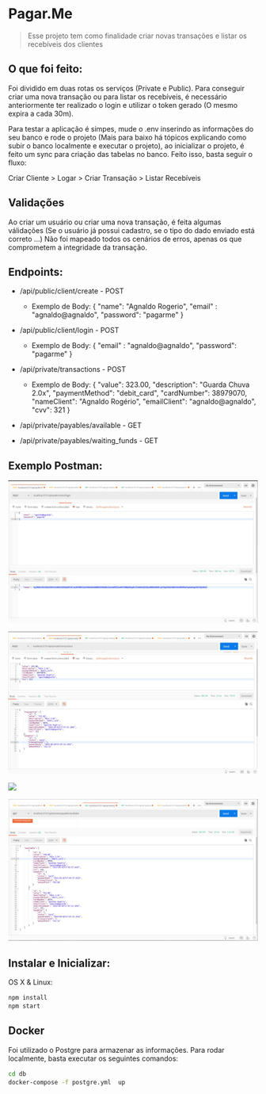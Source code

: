 # Pagar.Me

> Esse projeto tem como finalidade criar novas transações e listar os recebíveis dos clientes

## O que foi feito:

Foi dividido em duas rotas os serviços (Private e Public). Para conseguir criar uma nova transação ou para listar os recebíveis,  é necessário anteriormente ter realizado o login e utilizar o token gerado (O mesmo expira a cada 30m).

Para testar a aplicação é simpes, mude o .env inserindo as informações do seu banco e rode o projeto (Mais para baixo há tópicos explicando como subir o banco localmente e executar o projeto), ao inicializar o projeto, é feito um sync para criação das tabelas no banco. Feito isso, basta seguir o fluxo:

Criar Cliente > Logar > Criar Transação > Listar Recebíveis

## Validações 

Ao criar um usuário ou criar uma nova transação, é feita algumas válidações (Se o usuário já possui cadastro, se o tipo do dado enviado está correto ...) Não foi mapeado todos os cenários de erros, apenas os que comprometem a integridade da transação.

## Endpoints:

* /api/public/client/create - POST
    * Exemplo de Body: 
    {
    	"name": "Agnaldo Rogerio",
    	"email" : "agnaldo@agnaldo",
    	"password": "pagarme"
    }
* /api/public/client/login - POST
    * Exemplo de Body: 
    {
    	"email" : "agnaldo@agnaldo",
    	"password": "pagarme"
    }
* /api/private/transactions - POST
    * Exemplo de Body: 
    {
      "value": 323.00,
      "description": "Guarda Chuva 2.0x",
      "paymentMethod": "debit_card",
      "cardNumber": 38979070,
      "nameClient": "Agnaldo Rogério",
      "emailClient": "agnaldo@agnaldo",
      "cvv": 321
    }
* /api/private/payables/available - GET

* /api/private/payables/waiting_funds - GET

## Exemplo Postman:

![](/prints/login.jpeg)

![](/prints/novaTransacao.jpeg)

![](/prints/login.pjpegng)

![](/prints/disponiveis.jpeg)


## Instalar e Inicializar:

OS X & Linux:

```sh
npm install 
npm start
```

## Docker
Foi utilizado o Postgre para armazenar as informações. Para rodar localmente, basta executar os seguintes comandos:

```sh
cd db
docker-compose -f postgre.yml  up
```

